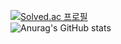 [![Solved.ac 프로필](http://mazassumnida.wtf/api/generate_badge?boj=jsuk10)](https://solved.ac/jsuk10)
<br>
![Anurag's GitHub stats](https://github-readme-stats.vercel.app/api?username=jsuk10&show_icons=true&theme=radical)

